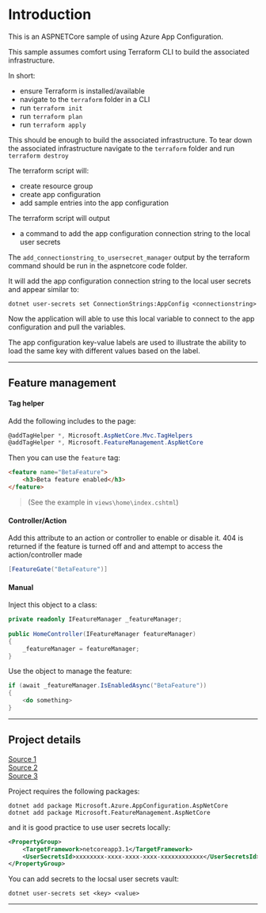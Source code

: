 # Introduction
This is an ASPNETCore sample of using Azure App Configuration. 

This sample assumes comfort using Terraform CLI to build the associated infrastructure.

In short:
- ensure Terraform is installed/available
- navigate to the `terraform` folder in a CLI
- run `terraform init`
- run `terraform plan`
- run `terraform apply`

This should be enough to build the associated infrastructure.  To tear down the associated infrastructure navigate to the `terraform` folder and run `terraform destroy`

The terraform script will:
- create resource group
- create app configuration
- add sample entries into the app configuration

The terraform script will output 
- a command to add the app configuration connection string to the local user secrets

The `add_connectionstring_to_usersecret_manager` output by the terraform command should be run in the aspnetcore code folder.  

It will add the app configuration connection string to the local user secrets and appear similar to:

```cli
dotnet user-secrets set ConnectionStrings:AppConfig <connectionstring>
```

Now the application will able to use this local variable to connect to the app configuration and pull the variables.

The app configuration key-value labels are used to illustrate the ability to load the same key with different values based on the label.

---
## Feature management

#### Tag helper

Add the following includes to the page:
```csharp
@addTagHelper *, Microsoft.AspNetCore.Mvc.TagHelpers
@addTagHelper *, Microsoft.FeatureManagement.AspNetCore
```

Then you can use the `feature` tag:

```html
<feature name="BetaFeature">
    <h3>Beta feature enabled</h3>
</feature>
```

> (See the example in `views\home\index.cshtml`)

#### Controller/Action
Add this attribute to an action or controller to enable or disable it.  404 is returned if the feature is turned off and and attempt to access the action/controller made
```csharp
[FeatureGate("BetaFeature")]
```

#### Manual 
Inject this object to a class:

```csharp
private readonly IFeatureManager _featureManager;
 
public HomeController(IFeatureManager featureManager)
{
    _featureManager = featureManager;
}
```
Use the object to manage the feature:
```csharp
if (await _featureManager.IsEnabledAsync("BetaFeature"))
{
    <do something>
}
```

---
## Project details
[Source 1](https://docs.microsoft.com/en-us/azure/azure-app-configuration/quickstart-aspnet-core-app?tabs=core3x)
<br>
[Source 2](https://docs.microsoft.com/en-us/azure/azure-app-configuration/howto-labels-aspnet-core)
<br>
[Source 3](https://dontcodetired.com/blog/post/Using-the-Microsoft-Feature-Toggle-Library-in-ASPNET-Core-(MicrosoftFeatureManagement))

Project requires the following packages:
```dotnetcli
dotnet add package Microsoft.Azure.AppConfiguration.AspNetCore
dotnet add package Microsoft.FeatureManagement.AspNetCore 
```
and it is good practice to use user secrets locally:
``` xml
<PropertyGroup>
    <TargetFramework>netcoreapp3.1</TargetFramework>
    <UserSecretsId>xxxxxxxx-xxxx-xxxx-xxxx-xxxxxxxxxxxx</UserSecretsId>
</PropertyGroup>
```
You can add secrets to the locsal user secrets vault:
```dotnetcli
dotnet user-secrets set <key> <value>
```
---
